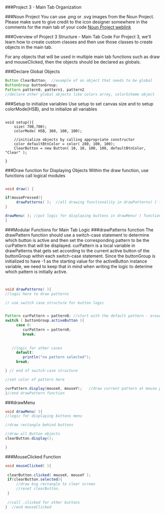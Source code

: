 ###Project 3 - Main Tab Organization

###Noun Project
You can use .png or .svg images from the Noun Project.  Please make sure to give credit to the icon designer somewhere in the comments for the main tab of your code
[Noun Project weblink](https://thenounproject.com/)


###Overview of Project 3 Structure - Main Tab Code
For Project 3, we'll learn how to create custom classes and then use those classes to create objects in the main tab.

For any objects that will be used in multiple main tab functions such as draw and mouseClicked, then the objects should be declared as globals.

###Declare Global Objects

```java
Button ClearButton;  //example of an object that needs to be global
ButtonGroup buttonGroup;
Pattern pattern0, pattern1, pattern2
//declare other global objects like colors array, colorScheme object
```

###Setup to initialize variables
Use setup to set canvas size and to setup colorMode(HSB), and to initialize all variables

```

void setup(){
    size( 700,700);
    colorMode( HSB, 360, 100, 100);
    
    //initialize objects by calling appropriate constructor
    color defaultBtnColor = color( 280, 100, 100);
    ClearButton = new Button( 10, 10, 100, 100, defaultBtnColor, "Clear" ); 

}
```

###Draw function for Displaying Objects
Within the draw function, use functions call logical modules 


```java

void draw() {

if(mousePressed){
     drawPatterns( );  //all drawing functionality in drawPatterns( ) function
} 

drawMenu( ); //put logic for displaying buttons in drawMenu( ) function
}


```

###Modular Functions for Main Tab Logic
###drawPatterns function 
The drawPattern function should use a switch-case statement to determine which button is active and then set the corresponding pattern to be the curPattern that will be displayed.
curPattern is a local variable in drawPatterns that gets set according to the current active button of the buttonGroup within each switch-case statement.  Since the buttonGroup is initialized to have -1 as the starting value for the activeButton instance variable, we need to keep that in mind when writing the logic to deterime which pattern is initially active.  


```java


void drawPatterns( ){
//logic here to draw patterns

// use switch case structure for button logic


Pattern curPattern = pattern0; //start with the default pattern - eraser
switch ( buttonGroup.activeButton ){
     case 0:
        curPattern = pattern0;
        break;
        
        
   //logic for other cases
     default:
        println("no pattern selected");
     break;

} // end of switch-case structure

//set color of pattern here

curPattern.display(mouseX, mouseY);   //draw current pattern at mouse position
}//end drawPattern function

```



###drawMenu


```java
void drawMenu( ){
//logic for displaying buttons menu

//draw rectangle behind buttons 

//draw all Button objects
clearButton.display();

}

```



###MouseClicked Function

```java
void mouseClicked( ){
 
 clearButton.clicked( mouseX, mouseY );
 if(clearButton.selected){
     //draw big rectangle to clear screen
     //reset clearButton.
 }
 
 //call .clicked for other buttons
}  //end mouseClicked
```

